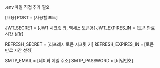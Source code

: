 .env 파일 직접 추가 필요

[내용]
PORT = [사용할 포트]

JWT_SECRET = [JWT 시크릿 키, 액세스 토큰용]
JWT_EXPIRES_IN = [토큰 만료 시간 설정]

REFRESH_SECRET = [리프레시 토큰 시크릿 키]
REFRESH_EXPIRES_IN = [토큰 만료 시간 설정]

SMTP_EMAIL = [네이버 메일 주소]
SMTP_PASSWORD = [비밀번호]
